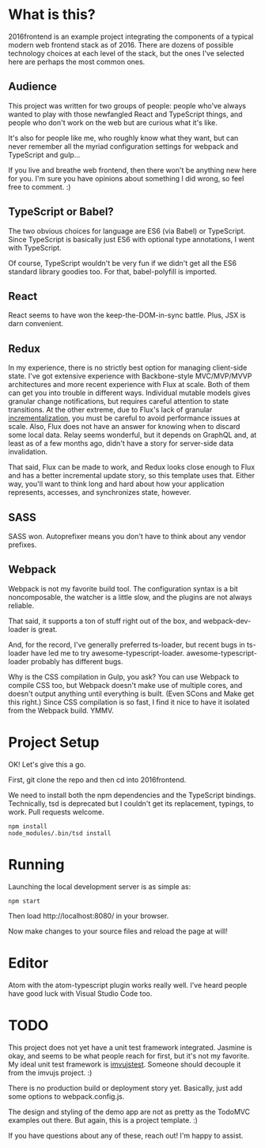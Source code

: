 # What is this?

2016frontend is an example project integrating the components of a typical modern web frontend stack as of 2016.  There are dozens of possible technology choices at each level of the stack, but the ones I've selected here are perhaps the most common ones.

## Audience

This project was written for two groups of people: people who've always wanted to play with those newfangled React and TypeScript things, and people who don't work on the web but are curious what it's like.

It's also for people like me, who roughly know what they want, but can never remember all the myriad configuration settings for webpack and TypeScript and gulp...

If you live and breathe web frontend, then there won't be anything new here for you.  I'm sure you have opinions about something I did wrong, so feel free to comment.  :)

## TypeScript or Babel?

The two obvious choices for language are ES6 (via Babel) or TypeScript.  Since
TypeScript is basically just ES6 with optional type annotations, I went with
TypeScript.

Of course, TypeScript wouldn't be very fun if we didn't get all the ES6 standard
library goodies too.  For that, babel-polyfill is imported.

## React

React seems to have won the keep-the-DOM-in-sync battle.  Plus, JSX is darn
convenient.

## Redux

In my experience, there is no strictly best option for managing client-side state.  I've got extensive experience with Backbone-style MVC/MVP/MVVP architectures and more recent experience with Flux at scale.  Both of them can get you into trouble in different ways.  Individual mutable models gives granular change notifications, but requires careful attention to state transitions.  At the other extreme, due to Flux's lack of
granular [incrementalization](https://blogs.janestreet.com/incrementality-and-the-web/), you must be careful to avoid performance issues at scale.  Also, Flux does not
have an answer for knowing when to discard some local data.  Relay seems wonderful, but it depends on GraphQL and, at least as of a few months ago, didn't have a story for
server-side data invalidation.

That said, Flux can be made to work, and Redux looks close enough to Flux and has a better incremental update story, so this template uses that.  Either way, you'll want to think long and hard about how your application represents, accesses, and synchronizes state, however.

## SASS

SASS won.  Autoprefixer means you don't have to think about any vendor prefixes.

## Webpack

Webpack is not my favorite build tool.  The configuration syntax is a bit
noncomposable, the watcher is a little slow, and the plugins are not
always reliable.

That said, it supports a ton of stuff right out of the box, and webpack-dev-loader is great.

And, for the record, I've generally preferred ts-loader, but recent bugs in
ts-loader have led me to try awesome-typescript-loader.  awesome-typescript-loader probably has different bugs.

Why is the CSS compilation in Gulp, you ask?  You can use Webpack to compile CSS too, but Webpack doesn't
make use of multiple cores, and doesn't output anything until everything is built.  (Even SCons and Make get this right.)
Since CSS compilation is so fast, I find it nice to have it isolated from the Webpack build.  YMMV.

# Project Setup

OK!  Let's give this a go.

First, git clone the repo and then cd into 2016frontend.

We need to install both the npm dependencies and the TypeScript bindings.  Technically, tsd is deprecated but I couldn't get its replacement, typings, to work.  Pull requests welcome.

```
npm install
node_modules/.bin/tsd install
```

# Running

Launching the local development server is as simple as:

`npm start`

Then load http://localhost:8080/ in your browser.

Now make changes to your source files and reload the page at will!

# Editor

Atom with the atom-typescript plugin works really well.  I've heard people have
good luck with Visual Studio Code too.

# TODO

This project does not yet have a unit test framework integrated.  Jasmine
is okay, and seems to be what people reach for first, but it's not my favorite.  My ideal unit test framework is [imvujstest](https://github.com/imvu/imvujs/tree/master/src/imvujstest).  Someone should decouple it from the imvujs project.  :)

There is no production build or deployment story yet.  Basically, just add some options to webpack.config.js.

The design and styling of the demo app are not as pretty as the TodoMVC examples out there.  But again, this is a project template.  :)

If you have questions about any of these, reach out!  I'm happy to assist.
